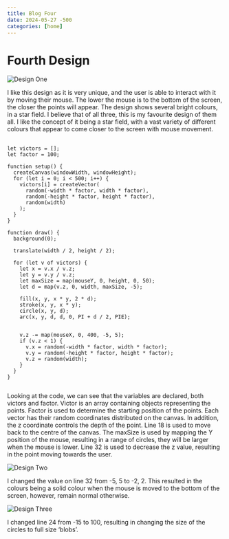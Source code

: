 ```yaml
---
title: Blog Four
date: 2024-05-27 -500
categories: [home]
---
```


# Fourth Design

![Design One](/assets/lib/images/design13.png)

I like this design as it is very unique, and the user is able to interact with it by moving their mouse. The lower the mouse is to the bottom of the screen, the closer the points will appear. The design shows several bright colours, in a star field. I believe that of all three, this is my favourite design of them all. I like the concept of it being a star field, with a vast variety of different colours that appear to come closer to the screen with mouse movement.
<pre>
  <code class="p5">
let victors = [];
let factor = 100;

function setup() {
  createCanvas(windowWidth, windowHeight);
  for (let i = 0; i < 500; i++) {
    victors[i] = createVector(
      random(-width * factor, width * factor),
      random(-height * factor, height * factor),
      random(width)
    );
  }
}

function draw() {
  background(0);

  translate(width / 2, height / 2);

  for (let v of victors) {
    let x = v.x / v.z;
    let y = v.y / v.z;
    let maxSize = map(mouseY, 0, height, 0, 50);
    let d = map(v.z, 0, width, maxSize, -5);

    fill(x, y, x * y, 2 * d);
    stroke(x, y, x * y);
    circle(x, y, d);
    arc(x, y, d, d, 0, PI + d / 2, PIE);
    
    
    v.z -= map(mouseX, 0, 400, -5, 5);
    if (v.z < 1) {
      v.x = random(-width * factor, width * factor);
      v.y = random(-height * factor, height * factor);
      v.z = random(width);
    }
  }
}
  </code>
</pre>
Looking at the code, we can see that the variables are declared, both victors and factor. Victor is an array containing objects representing the points. Factor is used to determine the starting position of the points. Each vector has their random coordinates distributed on the canvas. In addition, the z coordinate controls the depth of the point. Line 18 is used to move back to the centre of the canvas. The maxSize is used by mapping the Y position of the mouse, resulting in a range of circles, they will be larger when the mouse is lower. Line 32 is used to decrease the z value, resulting in the point moving towards the user. 

![Design Two](/assets/lib/images/design14.png)

I changed the value on line 32 from -5, 5 to -2, 2. This resulted in the colours being a solid colour when the mouse is moved to the bottom of the screen, however, remain normal otherwise.

![Design Three](/assets/lib/images/design15.png)

I changed line 24 from -15 to 100, resulting in changing the size of the circles to full size ‘blobs’.